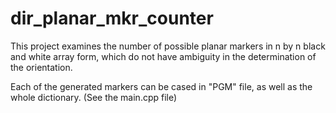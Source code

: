 # dir_planar_mkr_counter
This project examines the number of possible planar markers in n by n black and white array form, which do not have ambiguity in the determination of the orientation.

Each of the generated markers can be cased in "PGM" file, as well as the whole dictionary.  (See the main.cpp file)

